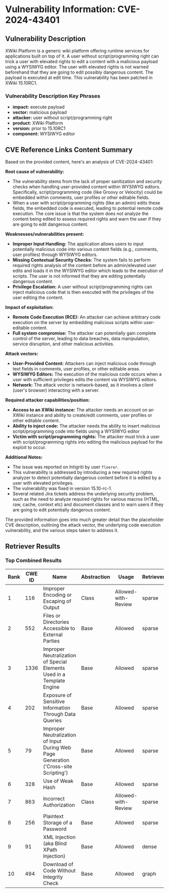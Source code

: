 # Vulnerability Information: CVE-2024-43401

## Vulnerability Description
XWiki Platform is a generic wiki platform offering runtime services for applications built on top of it. A user without script/programming right can trick a user with elevated rights to edit a content with a malicious payload using a WYSIWYG editor. The user with elevated rights is not warned beforehand that they are going to edit possibly dangerous content. The payload is executed at edit time. This vulnerability has been patched in XWiki 15.10RC1.

### Vulnerability Description Key Phrases
- **impact:** execute payload
- **vector:** malicious payload
- **attacker:** user without script/programming right
- **product:** XWiki Platform
- **version:** prior to 15.10RC1
- **component:** WYSIWYG editor

## CVE Reference Links Content Summary
Based on the provided content, here's an analysis of CVE-2024-43401:

**Root cause of vulnerability:**
- The vulnerability stems from the lack of proper sanitization and security checks when handling user-provided content within WYSIWYG editors. Specifically, script/programming code (like Groovy or Velocity) could be embedded within comments, user profiles or other editable fields.
- When a user with script/programming rights (like an admin) edits these fields, the embedded code is executed, leading to potential remote code execution. The core issue is that the system does not analyze the content being edited to assess required rights and warn the user if they are going to edit dangerous content.

**Weaknesses/vulnerabilities present:**
- **Improper Input Handling:** The application allows users to input potentially malicious code into various content fields (e.g., comments, user profiles) through WYSIWYG editors.
- **Missing Contextual Security Checks:** The system fails to perform required rights analysis of the content before an admin/elevated user edits and loads it in the WYSIWYG editor which leads to the execution of scripts. The user is not informed that they are editing potentially dangerous content.
- **Privilege Escalation:** A user without script/programming rights can inject malicious code that is then executed with the privileges of the user editing the content.

**Impact of exploitation:**
- **Remote Code Execution (RCE):** An attacker can achieve arbitrary code execution on the server by embedding malicious scripts within user-editable content.
- **Full system compromise:**  The attacker can potentially gain complete control of the server, leading to data breaches, data manipulation, service disruption, and other malicious activities.

**Attack vectors:**
- **User-Provided Content:** Attackers can inject malicious code through text fields in comments, user profiles, or other editable areas.
- **WYSIWYG Editors:** The execution of the malicious code occurs when a user with sufficient privileges edits the content via WYSIWYG editors.
- **Network:** The attack vector is network-based, as it involves a client (user's browser) interacting with a server.

**Required attacker capabilities/position:**
- **Access to an XWiki instance:** The attacker needs an account on an XWiki instance and ability to create/edit comments, user profiles or other editable content.
- **Ability to inject code:**  The attacker needs the ability to insert malicious script/programming code into fields using a WYSIWYG editor
- **Victim with script/programming rights:** The attacker must trick a user with script/programming rights into editing the malicious payload for the exploit to occur.

**Additional Notes:**
- The issue was reported on Intigriti by user `floerer`.
- This vulnerability is addressed by introducing a new required rights analyzer to detect potentially dangerous content before it is edited by a user with elevated privileges.
- The vulnerability was fixed in version 15.10-rc-1.
- Several related Jira tickets address the underlying security problem, such as the need to analyze required rights for various macros (HTML, raw, cache, context etc) and document classes and to warn users if they are going to edit potentially dangerous content.

The provided information goes into much greater detail than the placeholder CVE description, outlining the attack vector, the underlying code execution vulnerability, and the various steps taken to address it.

## Retriever Results

### Top Combined Results

| Rank | CWE ID | Name | Abstraction | Usage  | Retrievers | Individual Scores |
|------|--------|------|-------------|-------|------------|-------------------|
| 1 | 116 | Improper Encoding or Escaping of Output | Class | Allowed-with-Review | sparse | 0.189 |
| 2 | 552 | Files or Directories Accessible to External Parties | Base | Allowed | sparse | 0.158 |
| 3 | 1336 | Improper Neutralization of Special Elements Used in a Template Engine | Base | Allowed | sparse | 0.155 |
| 4 | 202 | Exposure of Sensitive Information Through Data Queries | Base | Allowed | sparse | 0.152 |
| 5 | 79 | Improper Neutralization of Input During Web Page Generation ('Cross-site Scripting') | Base | Allowed | sparse | 0.148 |
| 6 | 328 | Use of Weak Hash | Base | Allowed | sparse | 0.139 |
| 7 | 863 | Incorrect Authorization | Class | Allowed-with-Review | sparse | 0.137 |
| 8 | 256 | Plaintext Storage of a Password | Base | Allowed | sparse | 0.135 |
| 9 | 91 | XML Injection (aka Blind XPath Injection) | Base | Allowed | dense | 0.530 |
| 10 | 494 | Download of Code Without Integrity Check | Base | Allowed | graph | 0.002 |


